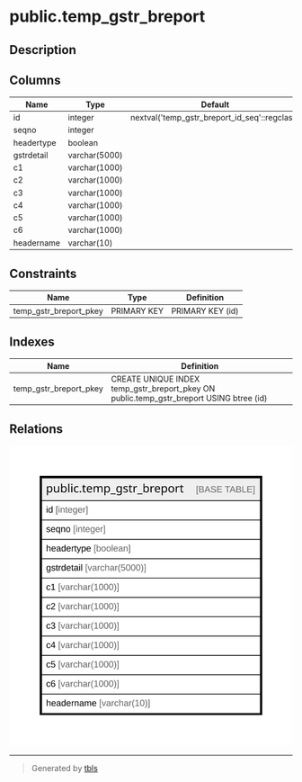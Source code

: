 # public.temp_gstr_breport

## Description

## Columns

| Name | Type | Default | Nullable | Children | Parents | Comment |
| ---- | ---- | ------- | -------- | -------- | ------- | ------- |
| id | integer | nextval('temp_gstr_breport_id_seq'::regclass) | false |  |  |  |
| seqno | integer |  | true |  |  |  |
| headertype | boolean |  | true |  |  |  |
| gstrdetail | varchar(5000) |  | true |  |  |  |
| c1 | varchar(1000) |  | true |  |  |  |
| c2 | varchar(1000) |  | true |  |  |  |
| c3 | varchar(1000) |  | true |  |  |  |
| c4 | varchar(1000) |  | true |  |  |  |
| c5 | varchar(1000) |  | true |  |  |  |
| c6 | varchar(1000) |  | true |  |  |  |
| headername | varchar(10) |  | true |  |  |  |

## Constraints

| Name | Type | Definition |
| ---- | ---- | ---------- |
| temp_gstr_breport_pkey | PRIMARY KEY | PRIMARY KEY (id) |

## Indexes

| Name | Definition |
| ---- | ---------- |
| temp_gstr_breport_pkey | CREATE UNIQUE INDEX temp_gstr_breport_pkey ON public.temp_gstr_breport USING btree (id) |

## Relations

![er](public.temp_gstr_breport.svg)

---

> Generated by [tbls](https://github.com/k1LoW/tbls)
